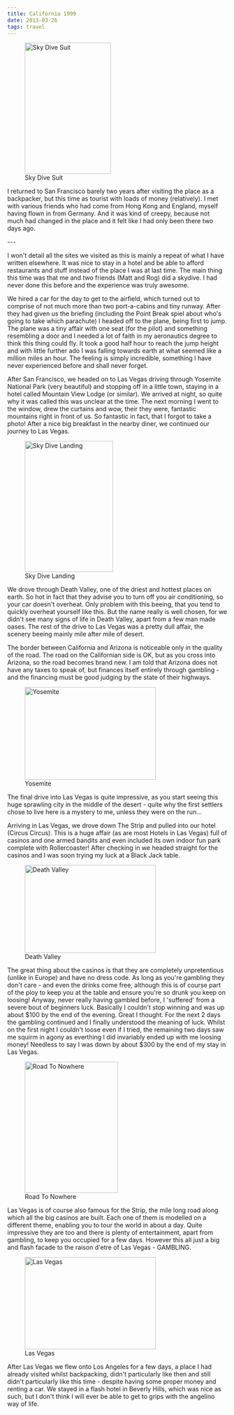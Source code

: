 ```yaml
---
title: California 1999
date: 2013-03-26
tags: travel   
---
```

<p><figure><img src="/assets/images/sky_dive_me.jpg" alt="Sky Dive Suit" width="197" height="300" /><figcaption>Sky Dive Suit</figcaption></figure>I returned to San Francisco barely two years after visiting the place as a backpacker, but this time as tourist with loads of money (relatively). I met with various friends who had come from Hong Kong and England, myself having flown in from Germany. And it was kind of creepy, because not much had changed in the place and it felt like I had only been there two days ago.</p>
---

<p>I won't detail all the sites we visited as this is mainly a repeat of what I have written elsewhere. It was nice to stay in a hotel and be able to afford restaurants and stuff instead of the place I was at last time. The main thing this time was that me and two friends (Matt and Rog) did a skydive. I had never done this before and the experience was truly awesome.</p>
<p>We hired a car for the day to get to the airfield, which turned out to comprise of not much more than two port-a-cabins and tiny runway. After they had given us the briefing (including the Point Break spiel about who's going to take which parachute) I headed off to the plane, being first to jump. The plane was a tiny affair with one seat (for the pilot) and something resembling a door and I needed a lot of faith in my aeronautics degree to think this thing could fly. It took a good half hour to reach the jump height and with little further ado I was falling towards earth at what seemed like a million miles an hour. The feeling is simply incredible, something I have never experienced before and shall never forget.</p>
<p>After San Francisco, we headed on to Las Vegas driving through Yosemite National Park (very beautiful) and stopping off in a little town, staying in a hotel called Mountain View Lodge (or similar). We arrived at night, so quite why it was called this was unclear at the time. The next morning I went to the window, drew the curtains and wow, their they were, fantastic mountains right in front of us. So fantastic in fact, that I forgot to take a photo! After a nice big breakfast in the nearby diner, we continued our journey to Las Vegas.</p>
<p><figure><img src="/assets/images/sky_dive_landing.jpg" alt="Sky Dive Landing" width="202" height="300" /><figcaption>Sky Dive Landing</figcaption></figure>We drove through Death Valley, one of the driest and hottest places on earth. So hot in fact that they advise you to turn off you air conditioning, so your car doesn't overheat. Only problem with this beeing, that you tend to quickly overheat yourself like this. But the name really is well chosen, for we didn't see many signs of life in Death Valley, apart from a few man made oases. The rest of the drive to Las Vegas was a pretty dull affair, the scenery beeing mainly mile after mile of desert.</p>
<p>The border between California and Arizona is noticeable only in the quality of the road. The road on the Californian side is OK, but as you cross into Arizona, so the road becomes brand new. I am told that Arizona does not have any taxes to speak of, but finances itself entirely through gambling - and the financing must be good judging by the state of their highways.</p>
<p><figure><img src="/assets/images/yosemite.jpg" alt="Yosemite" width="300" height="212" /><figcaption>Yosemite</figcaption></figure>The final drive into Las Vegas is quite impressive, as you start seeing this huge sprawling city in the middle of the desert - quite why the first settlers chose to live here is a mystery to me, unless they were on the run...</p>
<p>Arriving in Las Vegas, we drove down The Strip and pulled into our hotel (Circus Circus). This is a huge affair (as are most Hotels in Las Vegas) full of casinos and one armed bandits and even included its own indoor fun park complete with Rollercoaster! After checking in we headed straight for the casinos and I was soon trying my luck at a Black Jack table.</p>
<p><figure><img src="/assets/images/death_valley.jpg" alt="Death Valley" width="300" height="201" /><figcaption>Death Valley</figcaption></figure>The great thing about the casinos is that they are completely unpretentious (unlike in Europe) and have no dress code. As long as you're gambling they don't care - and even the drinks come free, although this is of course part of the ploy to keep you at the table and ensure you're so drunk you keep on loosing! Anyway, never really having gambled before, I 'suffered' from a severe bout of beginners luck. Basically I couldn't stop winning and was up about $100 by the end of the evening. Great I thought. For the next 2 days the gambling continued and I finally understood the meaning of luck. Whilst on the first night I couldn't loose even if I tried, the remaining two days saw me squirm in agony as everthing I did invariably ended up with me loosing money! Needless to say I was down by about $300 by the end of my stay in Las Vegas.</p>
<p><figure><img src="/assets/images/death_valley2.jpg" alt="Road To Nowhere" width="213" height="300" /><figcaption>Road To Nowhere</figcaption></figure>Las Vegas is of course also famous for the Strip, the mile long road along which all the big casinos are built. Each one of them is modelled on a different theme, enabling you to tour the world in about a day. Quite impressive they are too and there is plenty of entertainment, apart from gambling, to keep you occupied for a few days. However this all just a big and flash facade to the raison d'etre of Las Vegas - GAMBLING.</p>
<p><figure><img src="/assets/images/las_vegas.jpg" alt="Las Vegas" width="300" height="211" /><figcaption>Las Vegas</figcaption></figure>After Las Vegas we flew onto Los Angeles for a few days, a place I had already visited whilst backpacking, didn't particularly like then and still didn't particularly like this time - despite having some proper money and renting a car. We stayed in a flash hotel in Beverly Hills, which was nice as such, but I don't think I will ever be able to get to grips with the angelino way of life.</p>
